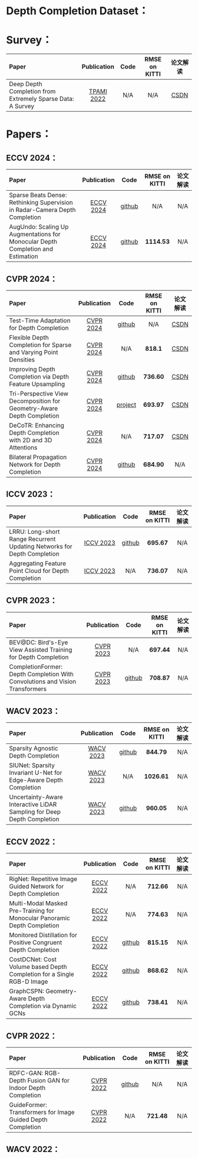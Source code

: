 
# Depth Completion Dataset：

# Survey：

| Paper | Publication | Code | RMSE on KITTI | 论文解读 |
| :---- | :---------: | :------: | :-----: | :-----: |
| Deep Depth Completion from Extremely Sparse Data: A Survey | [TPAMI 2022](https://ieeexplore.ieee.org/document/9984942) | N/A | N/A | [CSDN](https://blog.csdn.net/weixin_44936889/article/details/141650799) |

# Papers：

## ECCV 2024：

| Paper | Publication | Code | RMSE on KITTI | 论文解读 |
| :---- | :---------: | :------: | :-----: | :-----: |
| Sparse Beats Dense: Rethinking Supervision in Radar-Camera Depth Completion | [ECCV 2024](https://arxiv.org/abs/2312.00844) | [github](https://github.com/megvii-research/Sparse-Beats-Dense) | N/A | N/A |
| AugUndo: Scaling Up Augmentations for Monocular Depth Completion and Estimation | [ECCV 2024](https://arxiv.org/abs/2310.09739) | [github](https://github.com/alexklwong/augundo) | **1114.53** | N/A |

## CVPR 2024：

| Paper | Publication | Code | RMSE on KITTI | 论文解读 |
| :---- | :---------: | :------: | :-----: | :-----: |
| Test-Time Adaptation for Depth Completion | [CVPR 2024](https://openaccess.thecvf.com/content/CVPR2024/papers/Park_Test-Time_Adaptation_for_Depth_Completion_CVPR_2024_paper.pdf) | [github](https://github.com/seobbro/TTA-depth-completion) | N/A | [CSDN](https://blog.csdn.net/weixin_44936889/article/details/141675108) |
| Flexible Depth Completion for Sparse and Varying Point Densities | [CVPR 2024](https://openaccess.thecvf.com/content/CVPR2024/papers/Park_Flexible_Depth_Completion_for_Sparse_and_Varying_Point_Densities_CVPR_2024_paper.pdf) | N/A | **818.1** |  [CSDN](https://blog.csdn.net/weixin_44936889/article/details/141675306) |
| Improving Depth Completion via Depth Feature Upsampling | [CVPR 2024](https://openaccess.thecvf.com/content/CVPR2024/papers/Wang_Improving_Depth_Completion_via_Depth_Feature_Upsampling_CVPR_2024_paper.pdf) |[github](https://github.com/YufeiWang777/DFU) | **736.60** |  [CSDN](https://blog.csdn.net/weixin_44936889/article/details/141675447) |
| Tri-Perspective View Decomposition for Geometry-Aware Depth Completion  | [CVPR 2024](https://openaccess.thecvf.com/content/CVPR2024/papers/Yan_Tri-Perspective_View_Decomposition_for_Geometry-Aware_Depth_Completion_CVPR_2024_paper.pdf) |[project](https://yanzq95.github.io/projectpage/TOFDC/index.html) | **693.97** |  [CSDN](https://blog.csdn.net/weixin_44936889/article/details/141675708?spm=1001.2014.3001.5501) |
| DeCoTR: Enhancing Depth Completion with 2D and 3D Attentions  | [CVPR 2024](https://openaccess.thecvf.com/content/CVPR2024/papers/Shi_DeCoTR_Enhancing_Depth_Completion_with_2D_and_3D_Attentions_CVPR_2024_paper.pdf) | N/A | **717.07** |  [CSDN](https://blog.csdn.net/weixin_44936889/article/details/141651035) |
| Bilateral Propagation Network for Depth Completion  | [CVPR 2024](https://openaccess.thecvf.com/content/CVPR2024/papers/Tang_Bilateral_Propagation_Network_for_Depth_Completion_CVPR_2024_paper.pdf) | [github](https://github.com/kakaxi314/BP-Net) | **684.90** |  N/A |

## ICCV 2023：

| Paper | Publication | Code | RMSE on KITTI | 论文解读 |
| :---- | :---------: | :------: | :-----: | :-----: |
| LRRU: Long-short Range Recurrent Updating Networks for Depth Completion | [ICCV 2023](https://openaccess.thecvf.com/content/ICCV2023/papers/Wang_LRRU_Long-short_Range_Recurrent_Updating_Networks_for_Depth_Completion_ICCV_2023_paper.pdf) | [github](https://github.com/YufeiWang777/LRRU) | **695.67** | N/A |
| Aggregating Feature Point Cloud for Depth Completion | [ICCV 2023](https://openaccess.thecvf.com/content/ICCV2023/papers/Yu_Aggregating_Feature_Point_Cloud_for_Depth_Completion_ICCV_2023_paper.pdf) | N/A | **736.07** | N/A |
## CVPR 2023：

| Paper | Publication | Code | RMSE on KITTI | 论文解读 |
| :---- | :---------: | :------: | :-----: | :-----: |
| BEV@DC: Bird's-Eye View Assisted Training for Depth Completion | [CVPR 2023](https://openaccess.thecvf.com/content/CVPR2023/papers/Zhou_BEVDC_Birds-Eye_View_Assisted_Training_for_Depth_Completion_CVPR_2023_paper.pdf) | N/A | **697.44** | N/A |
| CompletionFormer: Depth Completion With Convolutions and Vision Transformers | [CVPR 2023](https://openaccess.thecvf.com/content/CVPR2023/papers/Zhou_BEVDC_Birds-Eye_View_Assisted_Training_for_Depth_Completion_CVPR_2023_paper.pdf) | [github](https://youmi-zym.github.io/projects/CompletionFormer/) | **708.87** | N/A |

## WACV 2023：

| Paper | Publication | Code | RMSE on KITTI | 论文解读 |
| :---- | :---------: | :------: | :-----: | :-----: |
| Sparsity Agnostic Depth Completion | [WACV 2023](https://openaccess.thecvf.com/content/WACV2023/papers/Conti_Sparsity_Agnostic_Depth_Completion_WACV_2023_paper.pdf) | [github](https://github.com/andreaconti/sparsity-agnostic-depth-completion) | **844.79** | N/A |
| SIUNet: Sparsity Invariant U-Net for Edge-Aware Depth Completion | [WACV 2023](https://openaccess.thecvf.com/content/WACV2023/papers/Ramesh_SIUNet_Sparsity_Invariant_U-Net_for_Edge-Aware_Depth_Completion_WACV_2023_paper.pdf) | N/A | **1026.61** | N/A |
| Uncertainty-Aware Interactive LiDAR Sampling for Deep Depth Completion | [WACV 2023](https://openaccess.thecvf.com/content/WACV2023/papers/Taguchi_Uncertainty-Aware_Interactive_LiDAR_Sampling_for_Deep_Depth_Completion_WACV_2023_paper.pdf) | [github](https://github.com/abdo-eldesokey/pncnn) | **960.05** | N/A |

## ECCV 2022：

| Paper | Publication | Code | RMSE on KITTI | 论文解读 |
| :---- | :---------: | :------: | :-----: | :-----: |
| RigNet: Repetitive Image Guided Network for Depth Completion | [ECCV 2022](https://www.ecva.net/papers/eccv_2022/papers_ECCV/papers/136870211.pdf) | N/A | **712.66** | N/A |
| Multi-Modal Masked Pre-Training for Monocular Panoramic Depth Completion | [ECCV 2022](https://www.ecva.net/papers/eccv_2022/papers_ECCV/papers/136610372.pdf) | N/A | **774.63** | N/A |
| Monitored Distillation for Positive Congruent Depth Completion | [ECCV 2022](https://www.ecva.net/papers/eccv_2022/papers_ECCV/papers/136620035-supp.pdf) | [github](https://github.com/alexklwong/mondi-python) | **815.15** | N/A |
| CostDCNet: Cost Volume based Depth Completion for a Single RGB-D Image | [ECCV 2022](https://www.ecva.net/papers/eccv_2022/papers_ECCV/papers/136620248.pdf) | [github](https://github.com/kamse/CostDCNet) | **868.62** | N/A |
| GraphCSPN: Geometry-Aware Depth Completion via Dynamic GCNs | [ECCV 2022](https://www.ecva.net/papers/eccv_2022/papers_ECCV/papers/136930087.pdf) | [github](https://github.com/xinliu20/GraphCSPN_ECCV2022) | **738.41** | N/A |

## CVPR 2022：

| Paper | Publication | Code | RMSE on KITTI | 论文解读 |
| :---- | :---------: | :------: | :-----: | :-----: |
| RDFC-GAN: RGB-Depth Fusion GAN for Indoor Depth Completion | [CVPR 2022](https://openaccess.thecvf.com/content/CVPR2022/papers/Wang_RGB-Depth_Fusion_GAN_for_Indoor_Depth_Completion_CVPR_2022_paper.pdf) | [github](https://github.com/midea-ai/RDFC-GAN) | N/A | N/A |
| GuideFormer: Transformers for Image Guided Depth Completion | [CVPR 2022](https://openaccess.thecvf.com/content/CVPR2022/papers/Rho_GuideFormer_Transformers_for_Image_Guided_Depth_Completion_CVPR_2022_paper.pdf) | N/A | **721.48** | N/A |

## WACV 2022：
